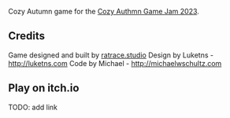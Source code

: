 Cozy Autumn game for the [Cozy Authmn Game Jam 2023](https://itch.io/jam/cozy-autumn-game-jam-2023).

## Credits
Game designed and built by [ratrace.studio](https://ratrace.studio)
Design by Luketns - http://luketns.com
Code by Michael - http://michaelwschultz.com


## Play on itch.io
TODO: add link
